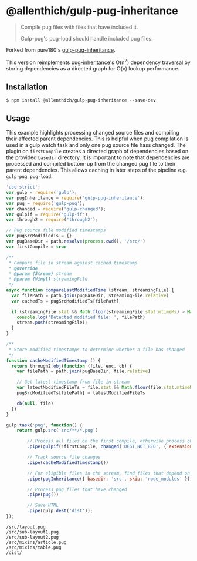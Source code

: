 # @allenthich/gulp-pug-inheritance

> Compile pug files with files that have included it.
> 
> Gulp-pug's pug-load should handle included pug files.

Forked from pure180's [gulp-pug-inheritance](https://github.com/pure180/gulp-pug-inheritance).

This version reimplements [pug-inheritance](https://github.com/adammockor/pug-inheritance)'s O(n<sup>2</sup>) dependency traversal by storing dependencies as a directed graph for O(v) lookup performance.

## Installation

```shell
$ npm install @allenthich/gulp-pug-inheritance --save-dev
```

## Usage
This example highlights processing changed source files and compiling their affected parent dependencies. This is helpful when pug compilation is used in a gulp watch task and only one pug source file hass changed. The plugin on `firstCompile` creates a directed graph of dependencies based on the provided `basedir` directory. It is important to note that dependencies are processed and compiled bottom-up from the changed pug file to their parent dependencies. This allows caching in later steps of the pipeline e.g. `gulp-pug`, `pug-load`.


```js
'use strict';
var gulp = require('gulp');
var pugInheritance = require('gulp-pug-inheritance');
var pug = require('gulp-pug');
var changed = require('gulp-changed');
var gulpif = require('gulp-if');
var through2 = require('through2');

// Pug source file modified timestamps
var pugSrcModifiedTs = {}
var pugBaseDir = path.resolve(process.cwd(), '/src/')
var firstCompile = true

/**
 * Compare file in stream against cached timestamp
 * @override
 * @param {Stream} stream
 * @param {Vinyl} streamingFile
 */
async function compareLastModifiedTime (stream, streamingFile) {
  var filePath = path.join(pugBaseDir, streamingFile.relative)
  var cachedTs = pugSrcModifiedTs[filePath]

  if (streamingFile.stat && Math.floor(streamingFile.stat.mtimeMs) > Math.floor(cachedTs)) {
    console.log('Detected modified file: ', filePath)
    stream.push(streamingFile);
  }
}

/**
 * Store modified timestamps to determine whether a file has changed
 */
function cacheModifiedTimestamp () {
  return through2.obj(function (file, enc, cb) {
    var filePath = path.join(pugBaseDir, file.relative)

    // Get latest timestamp from file in stream
    var latestModifiedFileTs = file.stat && Math.floor(file.stat.mtimeMs)
    pugSrcModifiedTs[filePath] = latestModifiedFileTs

    cb(null, file)
  })
}

gulp.task('pug', function() {
    return gulp.src('src/**/*.pug')

        // Process all files on the first compile, otherwise process changed source files
        .pipe(gulpif(!firstCompile, changed('DEST_NOT_REQ', { extension: '.pug', hasChanged: compareLastModifiedTime })))

        // Track source file changes
        .pipe(cacheModifiedTimestamp())

        // For eligible files in the stream, find files that depend on the files that have changed
        .pipe(pugInheritance({ basedir: 'src', skip: 'node_modules' }))

        // Process pug files that have changed
        .pipe(pug())

        // Save HTML
        .pipe(gulp.dest('dist'));
});
```

```
/src/layout.pug
/src/sub-layout1.pug
/src/sub-layout2.pug
/src/mixins/article.pug
/src/mixins/table.pug
/dist/
```
